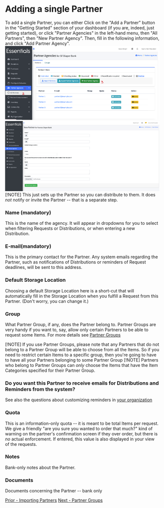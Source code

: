 # Adding a single Partner
To add a single Partner,  you can either Click on the "Add a Partner" button in the "Getting Started" section of your dashboard (if you are, indeed, just getting started), or click "Partner Agencies" in the left-hand menu, then "All Partners", then "New Partner Agency".  Then, fill in the following information, and click "Add Partner Agency".  
![Navigation to add a Partner](images/partners/partners_add_navigation.png)
![Add Partner page](images/partners/partners_add.png)
[!NOTE] This just sets up the Partner so you can distribute to them.  It does *not* notify or invite the Partner -- that is a separate step.
### Name (mandatory)
This is the name of the agency.  It will appear in dropdowns for you to select when filtering Requests or Distributions, or when entering a new Distribution.
### E-mail(mandatory)
This is the primary contact for the Partner.  Any system emails regarding the Partner, such as notifications of Distributions or reminders of Request deadlines, will be sent to this address.
### Default Storage Location
Choosing a default Storage Location here is a short-cut that will automatically fill in the Storage Location when you fulfill a Request from this Partner.  (Don't worry, you can change it.)
### Group
What Partner Group, if any, does the Partner belong to.  Partner Groups are very handy if you want to, say, allow only certain Partners to be able to request some Items.  For more details see [Partner Groups](pm_partner_groups.md)

[!NOTE] If you use Partner Groups, please note that any Partners that do not belong to a Partner Group will be able to choose from all the Items.  So if you need to restrict certain Items to a specific group, then you're going to have to have all your Partners belonging to some Partner Group
[!NOTE] Partners who belong to Partner Groups can *only* choose the Items that have the Item Categories specified for their Partner Group.

### Do you want this Partner to receive emails for Distributions and Reminders from the system?
See also the questions about customizing reminders in [your organization](getting_started_customization.md)

### Quota
This is an information-only quota -- it is meant to be total Items per request. We give a friendly "are you sure you wanted to order that much?" kind of warning on the partner's confirmation screen if they over order, but there is *no* actual enforcement.  If entered, this value is also displayed in your view of the requests.

### Notes
Bank-only notes about the Partner.

### Documents
Documents concerning the Partner -- bank only 

[Prior - Importing Partners](pm_importing_partners.md) [Next - Partner Groups](pm_partner_groups.md)
